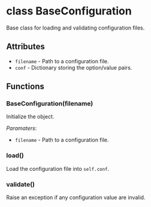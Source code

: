 # class BaseConfiguration

Base class for loading and validating configuration files.

## Attributes

* `filename` - Path to a configuration file.
* `conf` - Dictionary storing the option/value pairs. 

## Functions

### BaseConfiguration(filename)

Initialize the object.

_Paramaters_:

* `filename` - Path to a configuration file.

### load()

Load the configuration file into `self.conf`.

### validate()

Raise an exception if any configuration value are invalid.
